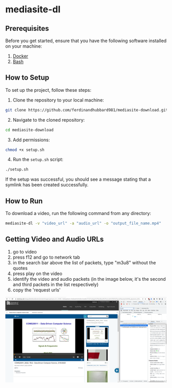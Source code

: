 # mediasite-dl

## Prerequisites

Before you get started, ensure that you have the following software installed on your machine:

1. [Docker](https://www.docker.com/)
2. [Bash](https://www.gnu.org/software/bash/)

## How to Setup

To set up the project, follow these steps:

1. Clone the repository to your local machine:

```sh
git clone https://github.com/ferdinandhubbard981/mediasite-download.git
```

2. Navigate to the cloned repository:

```sh
cd mediasite-download
```
3. Add permissions:

```sh
chmod +x setup.sh
```
4. Run the `setup.sh` script:

```sh
./setup.sh
```

If the setup was successful, you should see a message stating that a symlink has been created successfully.

## How to Run

To download a video, run the following command from any directory:

```sh
mediasite-dl -v "video_url" -a "audio_url" -o "output_file_name.mp4"
```

## Getting Video and Audio URLs

1. go to video
2. press f12 and go to network tab
3. in the search bar above the list of packets, type "m3u8" without the quotes
4. press play on the video
5. identify the video and audio packets (in the image below, it's the second and third packets in the list respectively)
6. copy the 'request urls'

![usage-example](./images/usage-image.png)
